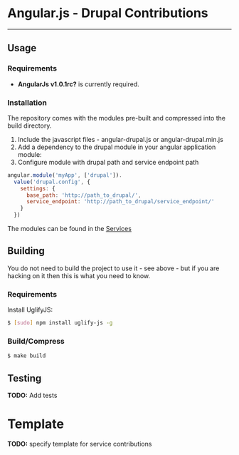 # Angular.js - Drupal Contributions

***

## Usage

### Requirements

* **AngularJs v1.0.1rc?** is currently required.

### Installation

The repository comes with the modules pre-built and compressed into the build directory.

1. Include the javascript files - angular-drupal.js or angular-drupal.min.js  
2. Add a dependency to the drupal module in your angular application module:
3. Configure module with drupal path and service endpoint path
```javascript
angular.module('myApp', ['drupal']).
  value('drupal.config', {
    settings: {
      base_path: 'http://path_to_drupal/',
      service_endpoint: 'http://path_to_drupal/service_endpoint/'
    }
  })
```

The modules can be found in the [Services](https://github.com/dineshcooper/angular-drupal/tree/master/modules/services) 

## Building

You do not need to build the project to use it - see above - but if you are hacking on it then this is what you need to know.

### Requirements

Install UglifyJS:

```bash
$ [sudo] npm install uglify-js -g  
```

### Build/Compress

```bash
$ make build
```

## Testing

**TODO:** Add tests

# Template

**TODO:** specify template for service contributions
